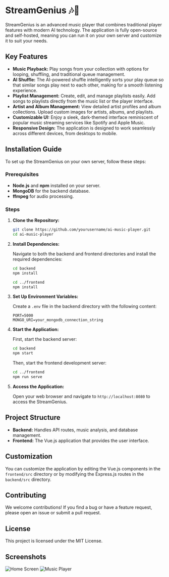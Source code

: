 
# StreamGenius 🎶🧠

StreamGenius is an advanced music player that combines traditional player features with modern AI technology. The application is fully open-source and self-hosted, meaning you can run it on your own server and customize it to suit your needs.

## Key Features

- **Music Playback:** Play songs from your collection with options for looping, shuffling, and traditional queue management.
- **AI Shuffle:** The AI-powered shuffle intelligently sorts your play queue so that similar songs play next to each other, making for a smooth listening experience.
- **Playlist Management:** Create, edit, and manage playlists easily. Add songs to playlists directly from the music list or the player interface.
- **Artist and Album Management:** View detailed artist profiles and album collections. Upload custom images for artists, albums, and playlists.
- **Customizable UI:** Enjoy a sleek, dark-themed interface reminiscent of popular music streaming services like Spotify and Apple Music.
- **Responsive Design:** The application is designed to work seamlessly across different devices, from desktops to mobile.

## Installation Guide

To set up the StreamGenius on your own server, follow these steps:

### Prerequisites

- **Node.js** and **npm** installed on your server.
- **MongoDB** for the backend database.
- **ffmpeg** for audio processing.

### Steps

1. **Clone the Repository:**

   ```bash
   git clone https://github.com/yourusername/ai-music-player.git
   cd ai-music-player
   ```

2. **Install Dependencies:**

   Navigate to both the backend and frontend directories and install the required dependencies:

   ```bash
   cd backend
   npm install

   cd ../frontend
   npm install
   ```

3. **Set Up Environment Variables:**

   Create a `.env` file in the backend directory with the following content:

   ```plaintext
   PORT=5000
   MONGO_URI=your_mongodb_connection_string
   ```

4. **Start the Application:**

   First, start the backend server:

   ```bash
   cd backend
   npm start
   ```

   Then, start the frontend development server:

   ```bash
   cd ../frontend
   npm run serve
   ```

5. **Access the Application:**

   Open your web browser and navigate to `http://localhost:8080` to access the StreamGenius.

## Project Structure

- **Backend:** Handles API routes, music analysis, and database management.
- **Frontend:** The Vue.js application that provides the user interface.

## Customization

You can customize the application by editing the Vue.js components in the `frontend/src` directory or by modifying the Express.js routes in the `backend/src` directory.

## Contributing

We welcome contributions! If you find a bug or have a feature request, please open an issue or submit a pull request.

## License

This project is licensed under the MIT License.

## Screenshots

<!-- Placeholder for screenshots of the application -->
![Home Screen](path/to/screenshot1.png)
![Music Player](path/to/screenshot2.png)
